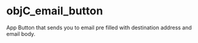 objC_email_button
=================

App Button that sends you to email pre filled with destination address and email body.
